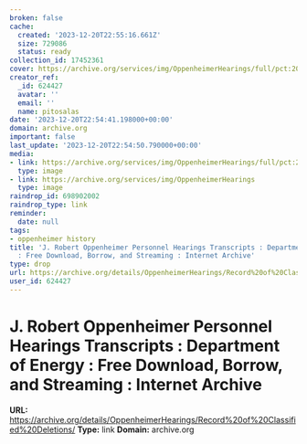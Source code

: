 ```yaml
---
broken: false
cache:
  created: '2023-12-20T22:55:16.661Z'
  size: 729086
  status: ready
collection_id: 17452361
cover: https://archive.org/services/img/OppenheimerHearings/full/pct:200/0/default.jpg
creator_ref:
  _id: 624427
  avatar: ''
  email: ''
  name: pitosalas
date: '2023-12-20T22:54:41.198000+00:00'
domain: archive.org
important: false
last_update: '2023-12-20T22:54:50.790000+00:00'
media:
- link: https://archive.org/services/img/OppenheimerHearings/full/pct:200/0/default.jpg
  type: image
- link: https://archive.org/services/img/OppenheimerHearings
  type: image
raindrop_id: 698902002
raindrop_type: link
reminder:
  date: null
tags:
- oppenheimer history
title: 'J. Robert Oppenheimer Personnel Hearings Transcripts : Department of Energy
  : Free Download, Borrow, and Streaming : Internet Archive'
type: drop
url: https://archive.org/details/OppenheimerHearings/Record%20of%20Classified%20Deletions/
user_id: 624427
---
```


# J. Robert Oppenheimer Personnel Hearings Transcripts : Department of Energy : Free Download, Borrow, and Streaming : Internet Archive

**URL:** https://archive.org/details/OppenheimerHearings/Record%20of%20Classified%20Deletions/
**Type:** link
**Domain:** archive.org
